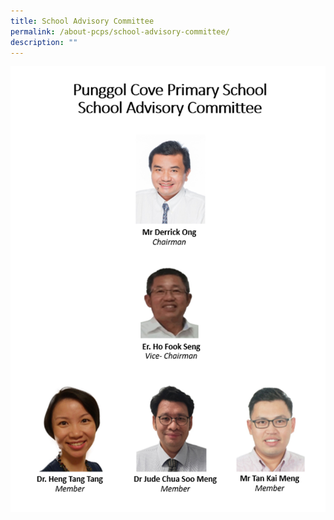 ```yaml
---
title: School Advisory Committee
permalink: /about-pcps/school-advisory-committee/
description: ""
---
```

![](/images/sac%20organisation%20chart%20(24%20aug%202022%20-%2023%20aug%202024).png)